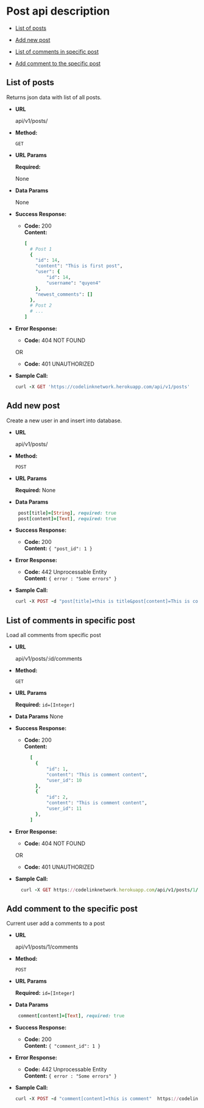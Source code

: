 # Post api description

- [List of posts](#list-of-posts)

- [Add new post](#add-new-post)

- [List of comments in specific post](#list-of-comments-in-specific-post)

- [Add comment to the specific post](#add-comment-to-the-specific-post)


**List of posts**
----
  Returns json data with list of all posts.

* **URL**

  api/v1/posts/

* **Method:**

  `GET`

*  **URL Params**

   **Required:**

   None

* **Data Params**

  None

* **Success Response:**

  * **Code:** 200 <br />
    **Content:**
      ```ruby
      [
        # Post 1
        {
          "id": 14,
          "content": "This is first post",
          "user": {
              "id": 14,
              "username": "quyen4"
          },
          "newest_comments": []
        },
        # Post 2
        # ...
      ]
      ```

* **Error Response:**

  * **Code:** 404 NOT FOUND <br />

  OR

  * **Code:** 401 UNAUTHORIZED <br />

* **Sample Call:**

  ```ruby
  curl -X GET 'https://codelinknetwork.herokuapp.com/api/v1/posts'
  ```


**Add new post**
----
  Create a new user in and insert into database.

* **URL**

  api/v1/posts/

* **Method:**

  `POST`

*  **URL Params**

   **Required:**
      None

* **Data Params**

  ```ruby
   post[title]=[String], required: true
   post[content]=[Text], required: true
  ```

* **Success Response:**

  * **Code:** 200 <br />
    **Content:**  `{ "post_id": 1 }`

* **Error Response:**

  * **Code:** 442 Unprocessable Entity  <br />
    **Content:** `{ error : "Some errors" }`

* **Sample Call:**

  ```ruby
  curl -X POST -d "post[title]=this is title&post[content]=This is content"  https://codelinknetwork.herokuapp.com/api/v1/posts
  ```


**List of comments in specific post**
----
  Load all comments from specific post

* **URL**

  api/v1/posts/:id/comments

* **Method:**

  `GET`

*  **URL Params**

   **Required:**
    `id=[Integer]`

* **Data Params**
    None

* **Success Response:**

  * **Code:** 200 <br />
    **Content:**
    ```ruby
      [
        {
            "id": 1,
            "content": "This is comment content",
            "user_id": 10
        },
        {
            "id": 2,
            "content": "This is comment content",
            "user_id": 11
        },
      ]
    ```

* **Error Response:**

  * **Code:** 404 NOT FOUND <br />

  OR

  * **Code:** 401 UNAUTHORIZED <br />

* **Sample Call:**

  ```ruby
    curl -X GET https://codelinknetwork.herokuapp.com/api/v1/posts/1/comments
  ```


**Add comment to the specific post**
----
  Current user add a comments to a post

* **URL**

  api/v1/posts/1/comments

* **Method:**

  `POST`

*  **URL Params**

   **Required:**
      `id=[Integer]`

* **Data Params**

  ```ruby
   comment[content]=[Text], required: true
  ```

* **Success Response:**

  * **Code:** 200 <br />
    **Content:**  `{ "comment_id": 1 }`

* **Error Response:**

  * **Code:** 442 Unprocessable Entity  <br />
    **Content:** `{ error : "Some errors" }`

* **Sample Call:**

  ```ruby
  curl -X POST -d "comment[content]=this is comment"  https://codelinknetwork.herokuapp.com/api/v1/posts/1/comments
  ```